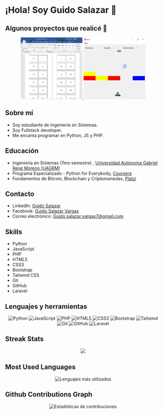 # ¡Hola! Soy Guido Salazar 👋

## Algunos proyectos que realicé 👋

<div align="center">
  <a href="https://github.com/GuidoSV7/FlashCard-con-Word-y-Scraping-Web">
    <img src="https://github.com/GuidoSV7/GuidoSV7/blob/main/Proyecto%201.PNG" alt="Foto 1" title="FlashCard con Word y Scraping Web" width="200" height="200" />
   
  </a>
  <a href="https://github.com/GuidoSV7/PROYECTOSO1">
    <img src="https://github.com/GuidoSV7/GuidoSV7/blob/main/Proyecto%202.png" alt="Foto 2" title="Proyecto SO1" width="200" height="200" />
    
  </a>
</div>

## Sobre mí
- Soy estudiante de Ingeniería en Sistemas.
- Soy Fullstack developer.
- Me encanta programar en Python, JS y PHP.

## Educación
- Ingeniería en Sistemas (7mo semestre) , [Universidad Autónoma Gabriel René Moreno (UAGRM)](https://www.uagrm.edu.bo/)
- Programa Especializado - Python for Everybody, [Coursera](https://www.coursera.org/account/accomplishments/specialization/certificate/KECKJNL7XLUB)
- Fundamentos de Bitcoin, Blockchain y Criptomonedas, [Platzi](https://platzi.com/p/guido-salazar-vargas/ruta/8297-fundamentos-blockchain/diploma/detalle/)

## Contacto
- LinkedIn: [Guido Salazar](https://www.linkedin.com/in/guidosalazar/)
- Facebook: [Guido Salazar Vargas](https://www.facebook.com/guido.salazarvargas.3)
- Correo electrónico: Guido.salazar.vargas7@gmail.com


## Skills

- Python
- JavaScript
- PHP
- HTML5
- CSS3
- Bootstrap
- Tailwind CSS
- Git
- GitHub
- Laravel

## Lenguajes y herramientas
<p align="center">
  <img src="https://img.icons8.com/color/80/000000/python.png" alt="Python" width="80" height="80"/>
  <img src="https://img.icons8.com/color/80/000000/javascript.png" alt="JavaScript" width="80" height="80"/>
  <img src="https://cdn-icons-png.flaticon.com/512/5968/5968332.png" alt="PHP" width="80" height="80"/>
  <img src="https://img.icons8.com/color/80/000000/html-5--v1.png" alt="HTML5" width="80" height="80"/>
  <img src="https://img.icons8.com/color/80/000000/css3.png" alt="CSS3" width="80" height="80"/>
  <img src="https://img.icons8.com/color/80/000000/bootstrap.png" alt="Bootstrap" width="80" height="80"/>
  <img src="https://cdn.icon-icons.com/icons2/2699/PNG/512/tailwindcss_logo_icon_167923.png" alt="Tailwind" width="80" height="80"/>
  <img src="https://img.icons8.com/color/80/000000/git.png" alt="Git" width="80" height="80"/>
  <img src="https://img.icons8.com/fluent/80/000000/github.png" alt="GitHub" width="80" height="80"/>
  <img src="https://img.icons8.com/fluency/80/000000/laravel.png" alt="Laravel" width="80" height="80"/>
</p>


## Streak Stats

<p align="center">
  <a href="https://github.com/DenverCoder1/github-readme-streak-stats">
    <img src="https://github-readme-streak-stats.herokuapp.com/?user=GuidoSV7&theme=dark&hide_border=true&fire=DD2727"/>
  </a>
</p>

## Most Used Languages

<p align="center">
  <img src="https://github-readme-stats.vercel.app/api/top-langs/?username=GuidoSV7&layout=compact" alt="Lenguajes más utilizados" />
</p>

## Github Contributions Graph

<p align="center">
  <img src="https://github-readme-stats.vercel.app/api?username=GuidoSV7&show_icons=true&theme=dark" alt="Estadísticas de contribuciones" />
</p>






